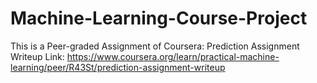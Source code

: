 # Machine-Learning-Course-Project

This is a Peer-graded Assignment of Coursera: Prediction Assignment Writeup 
Link: https://www.coursera.org/learn/practical-machine-learning/peer/R43St/prediction-assignment-writeup
